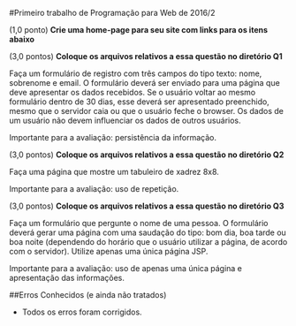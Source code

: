 #Primeiro trabalho de Programação para Web de 2016/2

(1,0 ponto) **Crie uma home-page para seu site com links para os itens abaixo** 

(3,0 pontos) **Coloque os arquivos relativos a essa questão no diretório Q1**

Faça um formulário de registro com três campos do tipo texto: nome, sobrenome e email. O formulário deverá ser enviado para uma página que deve apresentar os dados recebidos. Se o usuário voltar ao mesmo formulário dentro de 30 dias, esse deverá ser apresentado preenchido, mesmo que o servidor caia ou que o usuário feche o browser. Os dados de um usuário não devem influenciar os dados de outros usuários.

Importante para a avaliação: persistência da informação.

(3,0 pontos) **Coloque os arquivos relativos a essa questão no diretório Q2**

Faça uma página que mostre um tabuleiro de xadrez 8x8. 

Importante para a avaliação: uso de repetição.

(3,0 pontos) **Coloque os arquivos relativos a essa questão no diretório Q3**

Faça um formulário que pergunte o nome de uma pessoa. O formulário deverá gerar uma página com uma saudação do tipo: bom dia, boa tarde ou boa noite (dependendo do horário que o usuário utilizar a página, de acordo com o servidor). Utilize apenas uma única página JSP.

Importante para a avaliação: uso de apenas uma única página e apresentação das informações.

##Erros Conhecidos (e ainda não tratados)
* Todos os erros foram corrigidos.
